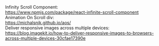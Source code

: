 Infinity Scroll Component: <br/>
https://www.npmjs.com/package/react-infinite-scroll-component<br/>
Animation On Scroll div: <br/>
https://michalsnik.github.io/aos/<br/>
Deliver responsive images across multiple devices:
https://blog.imagekit.io/how-to-deliver-responsive-images-to-browsers-across-multiple-devices-30cfae17390e
